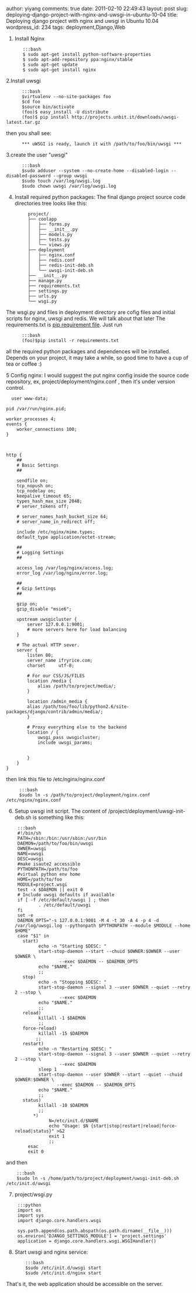 author: yiyang
comments: true
date: 2011-02-10 22:49:43
layout: post
slug: deploying-django-project-with-nginx-and-uwsgi-in-ubuntu-10-04
title: Deploying django project with nginx and uwsgi in Ubuntu 10.04
wordpress_id: 234
tags: deployment,Django,Web

1. Install Nginx

          :::bash
          $ sudo apt-get install python-software-properties
          $ sudo apt-add-repository ppa:nginx/stable
          $ sudo apt-get update
          $ sudo apt-get install nginx

2.Install uwsgi

          :::bash
          $virtualenv --no-site-packages foo
          $cd foo
          $source bin/activate
          (foo)$ easy_install -U distribute
          (foo)$ pip install http://projects.unbit.it/downloads/uwsgi-latest.tar.gz 


then you shall see:

          *** uWSGI is ready, launch it with /path/to/foo/bin/uwsgi ***

3.create the user "uwsgi" 

          :::bash
          $sudo adduser --system --no-create-home --disabled-login --disabled-password --group uwsgi
          $sudo touch /var/log/uwsgi.log
          $sudo chown uwsgi /var/log/uwsgi.log


4. Install required python packages:
   The final django project source code directories tree looks like this: 

            project/
            ├── coolapp
            │   ├── forms.py
            │   ├── __init__.py
            │   ├── models.py
            │   ├── tests.py
            │   └── views.py
            ├── deployment
            │   ├── nginx.conf
            │   ├── redis.conf
            │   ├── redis-init-deb.sh
            │   └── uwsgi-init-deb.sh
            ├── __init__.py
            ├── manage.py
            ├── requirements.txt
            ├── settings.py
            ├── urls.py
            └── wsgi.py

The wsgi.py and files in deployment directory are cofig files and initial scripts for nginx, uwsgi and redis. We will talk about that later
The requirements.txt is [pip requirement file](https://www.pip-installer.org/en/latest/requirement-format.html).
Just run

          :::bash
          (foo)$pip install -r requirements.txt


all the required python packages and dependences will be installed. Depends on your project, it may take a while, so good time to have a
cup of tea or coffee :)

5 Config nginx:
   I would suggest the put nginx config inside the source code repository, ex,   project/deployment/nginx.conf , then it's under version control. 
  
    
    
      user www-data;
    
    pid /var/run/nginx.pid;
    
    worker_processes 4;
    events {
        worker_connections 100;
    }
    
    
    
    http {
        ##
        # Basic Settings
        ##
    
        sendfile on;
        tcp_nopush on;
        tcp_nodelay on;
        keepalive_timeout 65;
        types_hash_max_size 2048;
        # server_tokens off;
    
        # server_names_hash_bucket_size 64;
        # server_name_in_redirect off;
    
        include /etc/nginx/mime.types;
        default_type application/octet-stream;
    
        ##
        # Logging Settings
        ##
    
        access_log /var/log/nginx/access.log;
        error_log /var/log/nginx/error.log;
    
        ##
        # Gzip Settings
        ##
    
        gzip on;
        gzip_disable "msie6";
    
        upstream uwsgicluster {
            server 127.0.0.1:9001;
            # more servers here for load balancing
        }
    
        # The actual HTTP sever.
        server {
            listen 80;
            server_name ifryrice.com;
            charset     utf-8;
    
            # For our CSS/JS/FILES
            location /media {
                alias /path/to/project/media/;
            }
    
            location /admin_media {
            alias /path/too/foo/lib/python2.6/site-packages/django/contrib/admin/media/;
            }
    
            # Proxy everything else to the backend
            location / {
                uwsgi_pass uwsgicluster;
                include uwsgi_params;
    
    
            }
        }
    }
    


then link this file to /etc/nginx/nginx.conf

         :::bash
         $sudo ln -s /path/to/project/deployment/nginx.conf /etc/nginx/nginx.conf
    



6. Setup uwsgi init script.
   The content of /project/deployment/uwsgi-init-deb.sh is something like this:

        :::bash
        #!/bin/sh
        PATH=/sbin:/bin:/usr/sbin:/usr/bin
        DAEMON=/path/to/foo/bin/uwsgi
        OWNER=uwsgi
        NAME=uwsgi
        DESC=uwsgi
        #make isaute2 accessible
        PYTHONPATH=/path/to/foo
        #virtual python env home
        HOME=/path/to/foo
        MODULE=project.wsgi
        test -x $DAEMON || exit 0
        # Include uwsgi defaults if available
        if [ -f /etc/default/uwsgi ] ; then
                . /etc/default/uwsgi
        fi
        set -e
        DAEMON_OPTS="-s 127.0.0.1:9001 -M 4 -t 30 -A 4 -p 4 -d /var/log/uwsgi.log --pythonpath $PYTHONPATH --module $MODULE --home $HOME"
        case "$1" in
          start)
                echo -n "Starting $DESC: "
                start-stop-daemon --start --chuid $OWNER:$OWNER --user $OWNER \
                        --exec $DAEMON -- $DAEMON_OPTS
                echo "$NAME."
                ;;
          stop)
                echo -n "Stopping $DESC: "
                start-stop-daemon --signal 3 --user $OWNER --quiet --retry 2 --stop \
                        --exec $DAEMON
                echo "$NAME."
                ;;
          reload)
                killall -1 $DAEMON
                ;;
          force-reload)
                killall -15 $DAEMON
               ;;
          restart)
                echo -n "Restarting $DESC: "
                start-stop-daemon --signal 3 --user $OWNER --quiet --retry 2 --stop \
                        --exec $DAEMON
                sleep 1
                start-stop-daemon --user $OWNER --start --quiet --chuid $OWNER:$OWNER \
                       --exec $DAEMON -- $DAEMON_OPTS
                echo "$NAME."
                ;;
          status)  
                killall -10 $DAEMON
                ;;
              *)  
                    N=/etc/init.d/$NAME
                    echo "Usage: $N {start|stop|restart|reload|force-reload|status}" >&2
                    exit 1
                    ;;
            esac
            exit 0


and then

        :::bash
        $sudo ln -s /home/path/to/project/deployment/uwsgi-init-deb.sh /etc/init.d/uwsgi



7. project/wsgi.py

        :::python
        import os
        import sys
        import django.core.handlers.wsgi
        
        sys.path.append(os.path.abspath(os.path.dirname(__file__)))
        os.environ['DJANGO_SETTINGS_MODULE'] = 'project.settings'
        application = django.core.handlers.wsgi.WSGIHandler()
        



8. Start uwsgi and nginx service:

           :::bash
           $sudo /etc/init.d/uwsgi start
           $sudo /etc/init.d/nginx start


  That's it, the web application should be accessible on the server.

